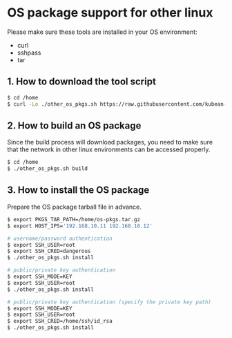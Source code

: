 # OS package support for other linux

Please make sure these tools are installed in your OS environment:
* curl
* sshpass
* tar

## 1. How to download the tool script

``` bash
$ cd /home
$ curl -Lo ./other_os_pkgs.sh https://raw.githubusercontent.com/kubean-io/kubean/main/build/os-packages/others/other_os_pkgs.sh && chmod +x other_os_pkgs.sh
```

## 2. How to build an OS package

Since the build process will download packages, you need to make sure that the network in other linux environments can be accessed properly.

``` bash
$ cd /home
$ ./other_os_pkgs.sh build
```

## 3. How to install the OS package

Prepare the OS package tarball file in advance.

``` bash
$ export PKGS_TAR_PATH=/home/os-pkgs.tar.gz
$ export HOST_IPS='192.168.10.11 192.168.10.12'

# username/password authentication
$ export SSH_USER=root
$ export SSH_CRED=dangerous
$ ./other_os_pkgs.sh install

# public/private key authentication
$ export SSH_MODE=KEY
$ export SSH_USER=root
$ ./other_os_pkgs.sh install

# public/private key authentication (specify the private key path)
$ export SSH_MODE=KEY
$ export SSH_USER=root
$ export SSH_CRED=/home/ssh/id_rsa
$ ./other_os_pkgs.sh install
```
